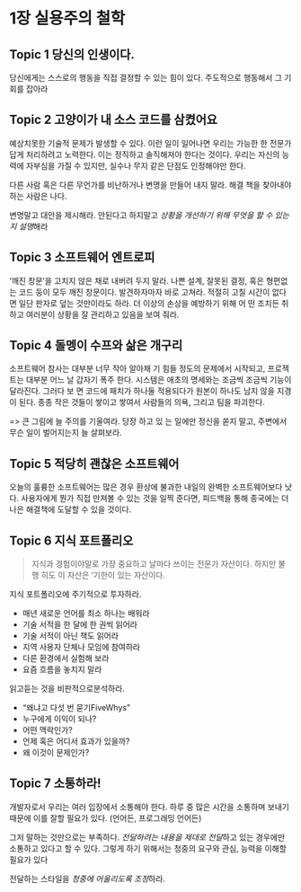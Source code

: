 # 1장 실용주의 철학

## Topic 1 당신의 인생이다.

당신에게는 스스로의 행동을 직접 결정할 수 있는 힘이 있다.
주도적으로 행동해서 그 기회를 잡아라

## Topic 2 고양이가 내 소스 코드를 삼켰어요

예상치못한 기술적 문제가 발생할 수 있다. 이런 일이 일어나면 우리는 가능한 한 전문가답게 처리하려고 노력한다. 이는 정직하고 솔직해져야 한다는 것이다. 우리는 자신의 능력에 자부심을 가질 수 있지만, 실수나 무지 같은 단점도 인정해야만 한다.

다른 사람 혹은 다른 무언가를 비난하거나 변명을 만들어 내지 말라. 해결 책을 찾아내야 하는 사람은 나다.

변명말고 대안을 제시해라.
안된다고 하지말고 *상황을 개선하기 위해 무엇을 할 수 있는지 설명*해라

## Topic 3 소프트웨어 엔트로피

‘깨진 창문’을 고치지 않은 채로 내버려 두지 말라.
나쁜 설계, 잘못된 결정, 혹은 형편없는 코드 둥이 모두 깨진 창문이다. 발견하자마자 바로 고쳐라. 적절히 고칠 시간이 없다면 일단 판자로 덮는 것만이라도 하라. 더 이상의 손상을 예방하기 위해 어 떤 조치든 취하고 여러분이 상황을 잘 관리하고 있음을 보여 줘라.

## Topic 4 돌멩이 수프와 삶은 개구리

소프트웨어 참사는 대부분 너무 작아 알아채 기 힘들 정도의 문제에서 시작되고, 프로젝트는 대부분 어느 날 갑자기 폭주 한다.
시스템은 애초의 명세와는 조금씩 조금씩 기능이 달라진다. 그러다 보 면 코드에 패치가 하나둘 적용되다가 원본이 하나도 남지 않을 지경이 된다. 종종 작은 것들이 쌓이고 쌓여서 사람들의 의욕, 그리고 팀을 파괴한다.

=> 큰 그림에 늘 주의를 기울여라. 당장 하고 있 는 일에만 정신을 쏟지 말고, 주변에서 무슨 일이 벌어지는지 늘 살펴보라.

## Topic 5 적당히 괜찮은 소프트웨어

오늘의 훌륭한 소프트웨어는 많은 경우 환상에 불과한 내일의 완벽한 소프트웨어보다 낫다.
사용자에게 뭔가 직접 만져볼 수 있는 것을 일찍 준다면, 피드백을 통해 종국에는 더 나은 해결책에 도달할 수 있을 것이다.

## Topic 6 지식 포트폴리오

> 지식과 경험이야말로 가장 중요하고 날마다 쓰이는 전문가 자산이다.
> 하지만 불행 히도 이 자산은 ‘기한이 있는 자산이다.

지식 포트폴리오에 주기적으로 투자하라.

- 매년 새로운 언어를 최소 하나는 배워라
- 기술 서적을 한 달에 한 권씩 읽어라
- 기술 서적이 아닌 책도 읽어라
- 지역 사용자 단체나 모임에 참여하라
- 다른 환경에서 실험해 보라
- 요즘 흐름을 놓치지 말라

읽고듣는 것을 비판적으로분석하라.

- “왜냐고 다섯 번 묻기FiveWhys”
- 누구에게 이익이 되나?
- 어떤 맥락인가?
- 언제 혹은 어디서 효과가 있을까?
- 왜 이것이 문제인가?

## Topic 7 소통하라!

개발자로서 우리는 여러 입장에서 소통해야 한다. 하루 중 많은 시간을 소통하며 보내기 때문에 이를 잘할 필요가 있다. (언어든, 프로그래밍 언어든)

그저 말하는 것만으로는 부족하다. *전달하려는 내용을 제대로 전달*하고 있는 경우에만 소통하고 있다고 할 수 있다. 그렇게 하기 위해서는 청중의 요구와 관심, 능력을 이해할 필요가 있다

전달하는 스타일을 *청중에 어울리도록 조정*하라.

